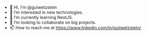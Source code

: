 - 👋 Hi, I’m @guiwetzstein
- 👀 I’m interested in new technologies.
- 🌱 I’m currently learning NestJS.
- 💞️ I’m looking to collaborate on big projects.
- 📫 How to reach me at https://www.linkedin.com/in/guiiwetzstein/

<!---
guiwetzstein/guiwetzstein is a ✨ special ✨ repository because its `README.md` (this file) appears on your GitHub profile.
You can click the Preview link to take a look at your changes.
--->
